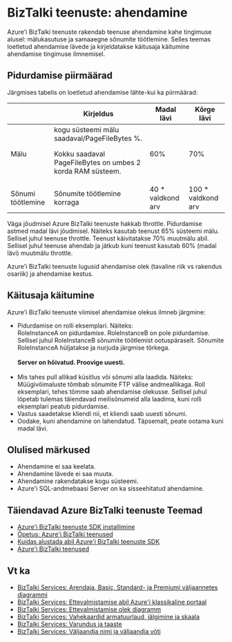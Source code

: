 <properties 
    pageTitle="Lisateavet BizTalki teenuste pidurdamise | Microsoft Azure'i" 
    description="Teavet pidurdamise lävede ja tulemuseks käitusaja käitumist BizTalki teenuste jaoks. Pidurdamise põhineb mälukasutuse ja teadete arv. MABS WABS" 
    services="biztalk-services" 
    documentationCenter="" 
    authors="MandiOhlinger" 
    manager="erikre" 
    editor=""/>

<tags 
    ms.service="biztalk-services" 
    ms.workload="integration" 
    ms.tgt_pltfrm="na" 
    ms.devlang="na" 
    ms.topic="article" 
    ms.date="08/15/2016" 
    ms.author="mandia"/>





# <a name="biztalk-services-throttling"></a>BizTalki teenuste: ahendamine

Azure'i BizTalki teenuste rakendab teenuse ahendamine kahe tingimuse alusel: mälukasutuse ja samaaegne sõnumite töötlemine. Selles teemas loetletud ahendamise lävede ja kirjeldatakse käitusaja käitumine ahendamise tingimuse ilmnemisel.

## <a name="throttling-thresholds"></a>Pidurdamise piirmäärad

Järgmises tabelis on loetletud ahendamise lähte-kui ka piirmäärad:

||Kirjeldus|Madal lävi|Kõrge lävi|
|---|---|---|---|
|Mälu|kogu süsteemi mälu saadaval/PageFileBytes %. <p><p>Kokku saadaval PageFileBytes on umbes 2 korda RAM süsteem.|60%|70%|
|Sõnumi töötlemine|Sõnumite töötlemine korraga|40 * valdkond arv|100 * valdkond arv|

Väga jõudmisel Azure BizTalki teenuste hakkab throttle. Pidurdamise astmed madal lävi jõudmisel. Näiteks kasutab teenust 65% süsteemi mälu. Sellisel juhul teenuse throttle. Teenust käivitatakse 70% muutmälu abil. Sellisel juhul teenuse ahendab ja jätkub kuni teenust kasutab 60% (madal lävi) muutmälu throttle.

Azure'i BizTalki teenuste lugusid ahendamise olek (tavaline riik vs rakendus osariik) ja ahendamise kestus.


## <a name="runtime-behavior"></a>Käitusaja käitumine

Azure'i BizTalki teenuste viimisel ahendamise olekus ilmneb järgmine:

- Pidurdamise on rolli eksemplari. Näiteks:<br/>
RoleInstanceA on pidurdamise. RoleInstanceB on pole pidurdamise. Sellisel juhul RoleInstanceB sõnumite töötlemist ootuspäraselt. Sõnumite RoleInstanceA hüljatakse ja nurjuda järgmise tõrkega.<br/><br/>
**Server on hõivatud. Proovige uuesti.**<br/><br/>
- Mis tahes pull allikad küsitlus või sõnumi alla laadida. Näiteks:<br/>
Müügivõimaluste tõmbab sõnumite FTP välise andmeallikaga. Roll eksemplari, tehes tõmme saab ahendamise olekusse. Sellisel juhul lõpetab tulemas täiendavad meilisõnumeid alla laadima, kuni rolli eksemplari peatub pidurdamise.
- Vastus saadetakse kliendi nii, et kliendi saab uuesti sõnumi.
- Oodake, kuni ahendamine on lahendatud. Täpsemalt, peate ootama kuni madal lävi.

## <a name="important-notes"></a>Olulised märkused
- Ahendamine ei saa keelata.
- Ahendamine lävede ei saa muuta.
- Ahendamine rakendatakse kogu süsteemi.
- Azure'i SQL-andmebaasi Server on ka sisseehitatud ahendamine.

## <a name="additional-azure-biztalk-services-topics"></a>Täiendavad Azure BizTalki teenuste Teemad

-  [Azure'i BizTalki teenuste SDK installimine](http://go.microsoft.com/fwlink/p/?LinkID=241589)<br/>
-  [Õpetus: Azure'i BizTalki teenused](http://go.microsoft.com/fwlink/p/?LinkID=236944)<br/>
-  [Kuidas alustada abil Azure'i BizTalki teenuste SDK](http://go.microsoft.com/fwlink/p/?LinkID=302335)<br/>
-  [Azure'i BizTalki teenused](http://go.microsoft.com/fwlink/p/?LinkID=303664)<br/>

## <a name="see-also"></a>Vt ka
- [BizTalki Services: Arendaja, Basic, Standard- ja Premiumi väljaannetes diagrammi](http://go.microsoft.com/fwlink/p/?LinkID=302279)<br/>
- [BizTalki Services: Ettevalmistamise abil Azure'i klassikaline portaal](http://go.microsoft.com/fwlink/p/?LinkID=302280)<br/>
- [BizTalki Services: Ettevalmistamise olek diagramm](http://go.microsoft.com/fwlink/p/?LinkID=329870)<br/>
- [BizTalki Services: Vahekaardid armatuurlaud, jälgimine ja skaala](http://go.microsoft.com/fwlink/p/?LinkID=302281)<br/>
- [BizTalki Services: Varundus ja taaste](http://go.microsoft.com/fwlink/p/?LinkID=329873)<br/>
- [BizTalki Services: Väljaandja nimi ja väljaandja võti](http://go.microsoft.com/fwlink/p/?LinkID=303941)<br/>
 
